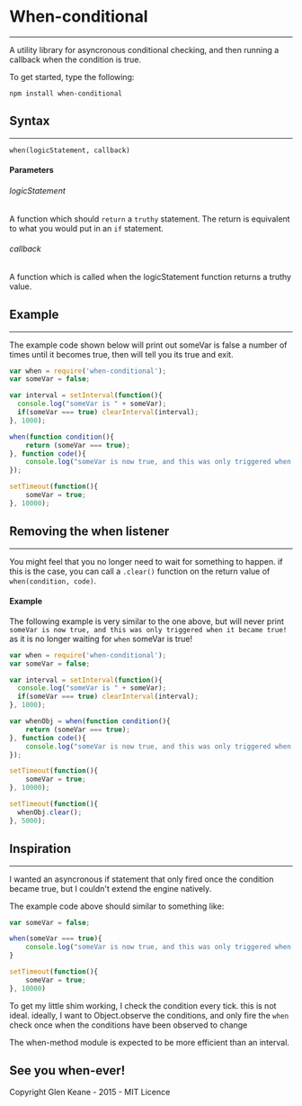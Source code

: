 # When-conditional
-----------------------

A utility library for asyncronous conditional checking, and then running a callback when the condition is true.

To get started, type the following:

`npm install when-conditional`

## Syntax
------------------------

```
when(logicStatement, callback)
```

#### Parameters

###### logicStatement
A function which should `return` a `truthy` statement. The return is equivalent to what you would put in an `if` statement.

###### callback
A function which is called when the logicStatement function returns a truthy value.

## Example
------------------------
The example code shown below will print out someVar is false a number of times until it becomes true, then will tell you its true and exit.

```javascript
var when = require('when-conditional');
var someVar = false;

var interval = setInterval(function(){
  console.log("someVar is " + someVar);
  if(someVar === true) clearInterval(interval);
}, 1000);

when(function condition(){
	return (someVar === true);
}, function code(){
	console.log("someVar is now true, and this was only triggered when it became true!");
});

setTimeout(function(){
	someVar = true;
}, 10000);

```

## Removing the when listener
---------------------

You might feel that you no longer need to wait for something to happen. if this is the case, you can call a `.clear()` function on the return value of `when(condition, code)`.

#### Example

The following example is very similar to the one above, but will never print `someVar is now true, and this was only triggered when it became true!` as it is no longer waiting for `when` someVar is true!

```javascript
var when = require('when-conditional');
var someVar = false;

var interval = setInterval(function(){
  console.log("someVar is " + someVar);
  if(someVar === true) clearInterval(interval);
}, 1000);

var whenObj = when(function condition(){
	return (someVar === true);
}, function code(){
	console.log("someVar is now true, and this was only triggered when it became true!");
});

setTimeout(function(){
	someVar = true;
}, 10000);

setTimeout(function(){
  whenObj.clear();
}, 5000);
```


## Inspiration
---------------------

I wanted an asyncronous if statement that only fired once the condition became true, but I couldn't extend the engine natively.

The example code above should similar to something like:

```javascript
var someVar = false;

when(someVar === true){
	console.log("someVar is now true, and this was only triggered when it became true!");
}

setTimeout(function(){
	someVar = true;
}, 10000)
```

To get my little shim working, I check the condition every tick. this is not ideal. ideally, I want to Object.observe the conditions, and only fire the `when` check once when the conditions have been observed to change

The when-method module is expected to be more efficient than an interval.

## See you when-ever!
Copyright Glen Keane - 2015 - MIT Licence
